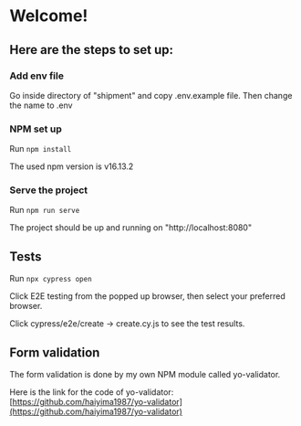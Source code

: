 # Welcome!

## Here are the steps to set up:

### Add env file
Go inside directory of "shipment" and copy .env.example file. Then change the name to .env

### NPM set up

Run `npm install`

The used npm version is v16.13.2

### Serve the project

Run `npm run serve`

The project should be up and running on "http://localhost:8080"

## Tests

Run `npx cypress open`

Click E2E testing from the popped up browser, then select your preferred browser.

Click cypress/e2e/create -> create.cy.js to see the test results.

## Form validation

The form validation is done by my own NPM module called yo-validator.

Here is the link for the code of yo-validator: [https://github.com/haiyima1987/yo-validator](https://github.com/haiyima1987/yo-validator)

